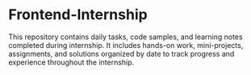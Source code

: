 # Frontend-Internship
This repository contains daily tasks, code samples, and learning notes completed during internship. It includes hands-on work, mini-projects, assignments, and solutions organized by date to track progress and experience throughout the internship.
